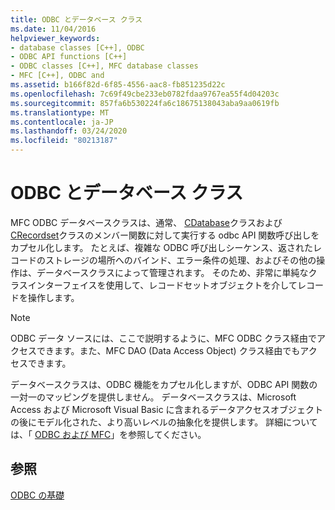 ```yaml
---
title: ODBC とデータベース クラス
ms.date: 11/04/2016
helpviewer_keywords:
- database classes [C++], ODBC
- ODBC API functions [C++]
- ODBC classes [C++], MFC database classes
- MFC [C++], ODBC and
ms.assetid: b166f82d-6f85-4556-aac8-fb851235d22c
ms.openlocfilehash: 7c69f49cbe233eb0782fdaa9767ea55f4d04203c
ms.sourcegitcommit: 857fa6b530224fa6c18675138043aba9aa0619fb
ms.translationtype: MT
ms.contentlocale: ja-JP
ms.lasthandoff: 03/24/2020
ms.locfileid: "80213187"
---
```

# <a name="odbc-and-the-database-classes"></a>ODBC とデータベース クラス

MFC ODBC データベースクラスは、通常、 [CDatabase](../../mfc/reference/cdatabase-class.md)クラスおよび[CRecordset](../../mfc/reference/crecordset-class.md)クラスのメンバー関数に対して実行する odbc API 関数呼び出しをカプセル化します。 たとえば、複雑な ODBC 呼び出しシーケンス、返されたレコードのストレージの場所へのバインド、エラー条件の処理、およびその他の操作は、データベースクラスによって管理されます。 そのため、非常に単純なクラスインターフェイスを使用して、レコードセットオブジェクトを介してレコードを操作します。

> [!NOTE]
>  ODBC データ ソースには、ここで説明するように、MFC ODBC クラス経由でアクセスできます。また、MFC DAO (Data Access Object) クラス経由でもアクセスできます。

データベースクラスは、ODBC 機能をカプセル化しますが、ODBC API 関数の一対一のマッピングを提供しません。 データベースクラスは、Microsoft Access および Microsoft Visual Basic に含まれるデータアクセスオブジェクトの後にモデル化された、より高いレベルの抽象化を提供します。 詳細については、「 [ODBC および MFC](../../data/odbc/odbc-and-mfc.md)」を参照してください。

## <a name="see-also"></a>参照

[ODBC の基礎](../../data/odbc/odbc-basics.md)
